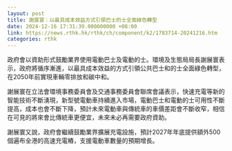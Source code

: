 ```yaml
---
layout: post
title: 謝展寰：以最具成本效益方式引領巴士的士全面綠色轉型
date: 2024-12-16 17:31:39.000000000 +08:00
link: https://news.rthk.hk/rthk/ch/component/k2/1783714-20241216.htm
categories: rthk
---
```


政府會以資助形式鼓勵業界使用電動巴士及電動的士。環境及生態局局長謝展寰表示，政府將循序漸進，以最具成本效益的方式引領公共巴士和的士全面綠色轉型，在2050年前實現車輛零排放和碳中和。

謝展寰在立法會環境事務委員會及交通事務委員會聯席會議表示，快速充電等新的智能技術不斷湧現，新型號電動車持續進入市場，電動巴士和電動的士可用性不斷提高，成本也會不斷下降，預計未來電動車與傳統車的車價差距會不斷收窄，相信在可見的將來會比傳統車更便宜，未來未必再需要政府資助。

謝展寰又說，政府會繼續鼓勵業界擴展充電設施，預計2027年年底提供額外500個遍布全港的高速充電樁，支援電動車數量的預期增長。
